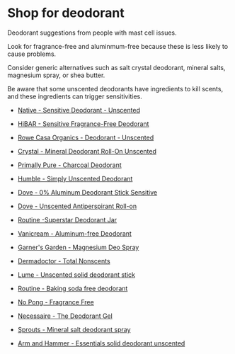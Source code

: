 # Shop for deodorant

Deodorant suggestions from people with mast cell issues.

Look for fragrance-free and aluminmum-free because these is less likely to cause problems.

Consider generic alternatives such as salt crystal deodorant, mineral salts, magnesium spray, or shea butter.

Be aware that some unscented deodorants have ingredients to kill scents, and these ingredients can trigger sensitivities.

* [Native - Sensitive Deodorant - Unscented](https://www.nativecos.com/products/deo-sensitive-unscented)

* [HiBAR - Sensitive Fragrance-Free Deodorant](https://hellohibar.com/products/fragrance-free-sensitive-deodorant?)

* [Rowe Casa Organics - Deodorant - Unscented](https://www.rowecasaorganics.com/products/deodorant-2-75-oz-1)

* [Crystal - Mineral Deodorant Roll-On Unscented](https://www.thecrystal.com/products/mineral-deodorant-roll-on-unscented-1)

* [Primally Pure - Charcoal Deodorant](https://primallypure.com/products/charcoal-deodorant?variant=310098853894)

* [Humble - Simply Unscented Deodorant](https://humblebrands.com/products/simply-unscented-natural-deodorant?variant=37950614896839)

* [Dove - 0% Aluminum Deodorant Stick Sensitive](https://www.dove.com/us/en/p/dove-0-aluminum-deodorant-stick-sensitive.html/00079400469755)

* [Dove - Unscented Antiperspirant Roll-on](https://www.dove.com/ph/p/unscented-antiperspirant-roll-on.html/04800888161222)

* [Routine -Superstar Deodorant Jar](https://routinecream.ca/products/superstar-activated-charcoal-magnesium-prebiotics?variant=14897481941055)

* [Vanicream - Aluminum-free Deodorant](https://www.vanicream.com/product/vanicream-aluminum-free-deodorant)

* [Garner's Garden - Magnesium Deo Spray](https://garnersgarden.com/en-gb/products/magnesium-deo-spray)

* [Dermadoctor - Total Nonscents](https://www.dermadoctor.com/total-nonscents-ultra-gentle-brightening-antiperspirant.html)

* [Lume - Unscented solid deodorant stick](https://lumedeodorant.com/products/unscented-solid-deodorant-stick/)

* [Routine - Baking soda free deodorant](https://routinecream.ca/collections/baking-soda-free-deodorant)

* [No Pong - Fragrance Free](https://www.nopong.com.au/go-fragrance-free/)

* [Necessaire - The Deodorant Gel](https://necessaire.com/products/the-deodorant-gel)

* [Sprouts - Mineral salt deodorant spray](https://shop.sprouts.com/product/27968/sprouts-mineral-salt-deodorant-spray)

* [Arm and Hammer - Essentials solid deodorant unscented](https://www.armandhammer.com/en/personal-care/deodorant-and-antiperspirant/deodorants/essentials-solid-deodorant-unscented-2-5-oz)

